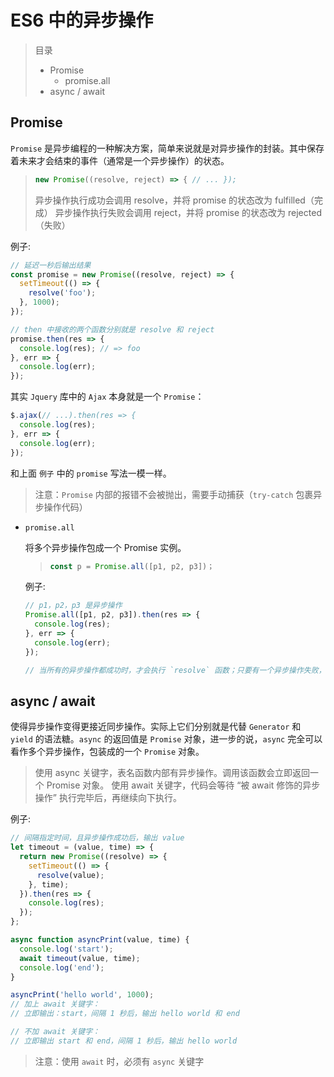 # ES6 中的异步操作

> 目录
> - Promise
>   - promise.all
> - async / await

## Promise

`Promise` 是异步编程的一种解决方案，简单来说就是对异步操作的封装。其中保存着未来才会结束的事件（通常是一个异步操作）的状态。

> ```javascript
> new Promise((resolve, reject) => { // ... });
> ```
> 异步操作执行成功会调用 resolve，并将 promise 的状态改为 fulfilled（完成）
> 异步操作执行失败会调用 reject，并将 promise 的状态改为 rejected（失败）

例子:

```javascript
// 延迟一秒后输出结果
const promise = new Promise((resolve, reject) => {
  setTimeout(() => {
    resolve('foo');
  }, 1000);
});

// then 中接收的两个函数分别就是 resolve 和 reject
promise.then(res => {
  console.log(res); // => foo
}, err => {
  console.log(err);
});
```

其实 `Jquery` 库中的 `Ajax` 本身就是一个 `Promise`：

```javascript
$.ajax(// ...).then(res => {
  console.log(res);
}, err => {
  console.log(err);
});
```

和上面 `例子` 中的 `promise` 写法一模一样。

> 注意：`Promise` 内部的报错不会被抛出，需要手动捕获（`try-catch` 包裹异步操作代码）

- `promise.all`

  将多个异步操作包成一个 Promise 实例。

  > ```javascript
  > const p = Promise.all([p1, p2, p3])；
  > ```

  例子:

  ```javascript
  // p1，p2，p3 是异步操作
  Promise.all([p1, p2, p3]).then(res => {
    console.log(res);
  }, err => {
    console.log(err);
  });

  // 当所有的异步操作都成功时，才会执行 `resolve` 函数；只要有一个异步操作失败，就会执行 `reject` 函数。
  ```

## async / await

使得异步操作变得更接近同步操作。实际上它们分别就是代替 `Generator` 和 `yield` 的语法糖。`async` 的返回值是 `Promise` 对象，进一步的说，`async` 完全可以看作多个异步操作，包装成的一个 `Promise` 对象。

> 使用 async 关键字，表名函数内部有异步操作。调用该函数会立即返回一个 Promise 对象。
> 使用 await 关键字，代码会等待 “被 await 修饰的异步操作” 执行完毕后，再继续向下执行。

例子:

```javascript
// 间隔指定时间，且异步操作成功后，输出 value
let timeout = (value, time) => {
  return new Promise((resolve) => {
    setTimeout(() => {
      resolve(value);
    }, time);
  }).then(res => {
    console.log(res);
  });
};

async function asyncPrint(value, time) {
  console.log('start');
  await timeout(value, time);
  console.log('end');
}

asyncPrint('hello world', 1000);
// 加上 await 关键字：
// 立即输出：start，间隔 1 秒后，输出 hello world 和 end

// 不加 await 关键字：
// 立即输出 start 和 end，间隔 1 秒后，输出 hello world
```

> 注意：使用 `await` 时，必须有 `async` 关键字
